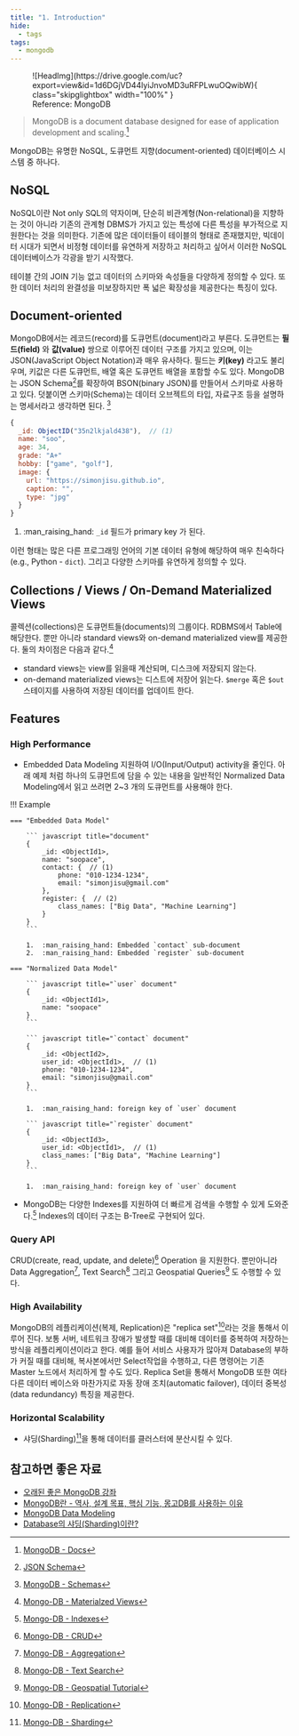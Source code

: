 ```yaml
---
title: "1. Introduction"
hide:
  - tags
tags:
  - mongodb
---
```


<figure markdown>
  ![HeadImg](https://drive.google.com/uc?export=view&id=1d6DGjVD44lyiJnvoMD3uRFPLwuOQwibW){ class="skipglightbox" width="100%" }
  <figcaption>Reference: MongoDB</figcaption>
</figure>

> MongoDB is a document database designed for ease of application development and scaling.[^1] 

[^1]: [MongoDB - Docs](https://www.mongodb.com/docs/manual/)

MongoDB는 유명한 NoSQL, 도큐먼트 지향(document-oriented) 데이터베이스 시스템 중 하나다. 

## NoSQL

NoSQL이란 Not only SQL의 약자이며, 단순히 비관계형(Non-relational)을 지향하는 것이 아니라 기존의 관계형 DBMS가 가지고 있는 특성에 다른 특성을 부가적으로 지원한다는 것을 의미한다. 기존에 많은 데이터들이 테이블의 형태로 존재했지만, 빅데이터 시대가 되면서 비정형 데이터를 유연하게 저장하고 처리하고 싶어서 이러한 NoSQL 데이터베이스가 각광을 받기 시작했다.

테이블 간의 JOIN 기능 없고 데이터의 스키마와 속성들을 다양하게 정의할 수 있다. 또한 데이터 처리의 완결성을 미보장하지만 폭 넓은 확장성을 제공한다는 특징이 있다. 

## Document-oriented

MongoDB에서는 레코드(record)를 도큐먼트(document)라고 부른다. 도큐먼트는 **필드(field)** 와 **값(value)** 쌍으로 이루어진 데이터 구조를 가지고 있으며, 이는 JSON(JavaScript Object Notation)과 매우 유사하다. 필드는 **키(key)** 라고도 불리우며, 키값은 다른 도큐먼트, 배열 혹은 도큐먼트 배열을 포함할 수도 있다. MongoDB는 JSON Schema[^10]를 확장하여 BSON(binary JSON)를 만들어서 스키마로 사용하고 있다. 덧붙이면 스키마(Schema)는 데이터 오브젝트의 타입, 자료구조 등을 설명하는 명세서라고 생각하면 된다. [^11]

[^10]: [JSON Schema](https://json-schema.org/)
[^11]: [MongoDB - Schemas](https://www.mongodb.com/docs/atlas/app-services/schemas/)

``` javascript title="document object"
{
  _id: ObjectID("35n2lkjald438"),  // (1)
  name: "soo",
  age: 34,
  grade: "A+"
  hobby: ["game", "golf"],
  image: {
    url: "https://simonjisu.github.io",
    caption: "", 
    type: "jpg"
  }
}
```

1.  :man_raising_hand: `_id` 필드가 primary key 가 된다.

이런 형태는 많은 다른 프로그래밍 언어의 기본 데이터 유형에 해당하여 매우 친숙하다(e.g., Python - `dict`). 그리고 다양한 스키마를 유연하게 정의할 수 있다.

## Collections / Views / On-Demand Materialized Views

콜렉션(collections)은 도큐먼트들(documents)의 그룹이다. RDBMS에서 Table에 해당한다. 뿐만 아니라 standard views와 on-demand materialized view를 제공한다. 둘의 차이점은 다음과 같다.[^2]

* standard views는 view를 읽을때 계산되며, 디스크에 저장되지 않는다.
* on-demand materialized views는 디스트에 저장어 읽는다. `$merge` 혹은 `$out` 스테이지를 사용하여 저장된 데이터를 업데이트 한다.

[^2]: [Mongo-DB - Materialzed Views](https://www.mongodb.com/docs/manual/core/materialized-views/)

## Features

### High Performance

* Embedded Data Modeling 지원하여 I/O(Input/Output) activity을 줄인다. 아래 예제 처럼 하나의 도큐먼트에 담을 수 있는 내용을 일반적인 Normalized Data Modeling에서 읽고 쓰려면 2~3 개의 도큐먼트를 사용해야 한다.

!!! Example

    === "Embedded Data Model"

        ``` javascript title="document"
        {
            _id: <ObjectId1>,
            name: "soopace",
            contact: {  // (1)
                phone: "010-1234-1234",
                email: "simonjisu@gmail.com"
            },
            register: {  // (2)
                class_names: ["Big Data", "Machine Learning"]
            }
        }
        ```

        1.  :man_raising_hand: Embedded `contact` sub-document
        2.  :man_raising_hand: Embedded `register` sub-document
  
    === "Normalized Data Model"

        ``` javascript title="`user` document"
        {
            _id: <ObjectId1>,
            name: "soopace"
        }
        ```

        ``` javascript title="`contact` document"
        {
            _id: <ObjectId2>,
            user_id: <ObjectId1>,  // (1)
            phone: "010-1234-1234",
            email: "simonjisu@gmail.com"
        }
        ```

        1.  :man_raising_hand: foreign key of `user` document

        ``` javascript title="`register` document"
        {
            _id: <ObjectId3>,
            user_id: <ObjectId1>,  // (1)
            class_names: ["Big Data", "Machine Learning"]
        }
        ```

        1.  :man_raising_hand: foreign key of `user` document

* MongoDB는 다양한 Indexes를 지원하여 더 빠르게 검색을 수행할 수 있게 도와준다.[^3] Indexes의 데이터 구조는 B-Tree로 구현되어 있다.

[^3]: [Mongo-DB - Indexes](https://www.mongodb.com/docs/manual/indexes/)

### Query API

CRUD(create, read, update, and delete)[^4] Operation 을 지원한다. 뿐만아니라 Data Aggregation[^5], Text Search[^6] 그리고 Geospatial Queries[^7] 도 수행할 수 있다.

[^4]: [Mongo-DB - CRUD](https://www.mongodb.com/docs/manual/crud/)
[^5]: [Mongo-DB - Aggregation](https://www.mongodb.com/docs/manual/core/aggregation-pipeline/)
[^6]: [Mongo-DB - Text Search](https://www.mongodb.com/docs/manual/text-search/)
[^7]: [Mongo-DB - Geospatial Tutorial](https://www.mongodb.com/docs/manual/tutorial/geospatial-tutorial/)

### High Availability

MongoDB의 레플리케이션(복제, Replication)은 "replica set"[^8]라는 것을 통해서 이루어 진다. 보통 서버, 네트워크 장애가 발생할 때를 대비해 데이터를 중복하여 저장하는 방식을 레플리케이션이라고 한다. 예를 들어 서비스 사용자가 많아져 Database의 부하가 커질 때를 대비해, 복사본에서만 Select작업을 수행하고, 다른 명령어는 기존 Master 노드에서 처리하게 할 수도 있다. Replica Set을 통해서 MongoDB 또한 여타 다른 데이터 베이스와 마찬가지로 자동 장애 조치(automatic failover), 데이터 중복성(data redundancy) 특징을 제공한다.

[^8]: [Mongo-DB - Replication](https://www.mongodb.com/docs/manual/replication/)

### Horizontal Scalability

* 샤딩(Sharding)[^9]을 통해 데이터를 클러스터에 분산시킬 수 있다. 

[^9]: [Mongo-DB - Sharding](https://www.mongodb.com/docs/manual/sharding/)

## 참고하면 좋은 자료

- [오래된 좋은 MongoDB 강좌](https://velopert.com/436)
- [MongoDB란 - 역사, 설계 목표, 핵심 기능, 몽고DB를 사용하는 이유](https://hoing.io/archives/1379)
- [MongoDB Data Modeling](https://hevodata.com/learn/mongodb-data-modeling/)
- [Database의 샤딩(Sharding)이란?](https://nesoy.github.io/articles/2018-05/Database-Shard)